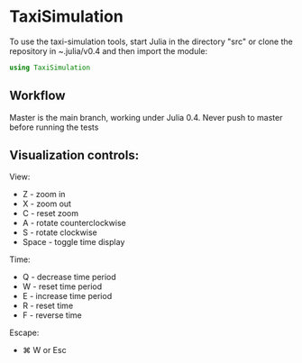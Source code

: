 # TaxiSimulation

To use the taxi-simulation tools, start Julia in the directory "src" or clone the repository in ~.julia/v0.4 and then import the module:

```julia
using TaxiSimulation
```

## Workflow
Master is the main branch, working under Julia 0.4. Never push to master before running the tests

## Visualization controls:
View:
-	Z - zoom in
-	X - zoom out
-	C - reset zoom
-	A - rotate counterclockwise
-	S - rotate clockwise
-	Space - toggle time display

Time:
-	Q - decrease time period
-	W - reset time period
-	E - increase time period
-	R - reset time
- 	F - reverse time

Escape:
-	⌘ W or Esc
